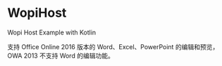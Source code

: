# WopiHost
Wopi Host Example with Kotlin

支持 Office Online 2016 版本的 Word、Excel、PowerPoint 的编辑和预览， OWA 2013 不支持 Word 的编辑功能。
